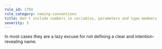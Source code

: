 ```yaml
---
rule_id: 1704
rule_category: naming-conventions
title: Don't include numbers in variables, parameters and type members
severity: 3
---
```

In most cases they are a lazy excuse for not defining a clear and intention-revealing name.
